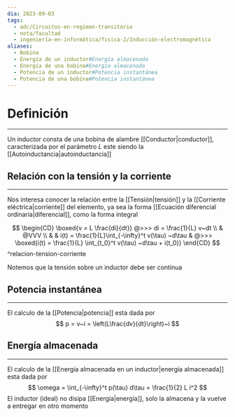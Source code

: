 ```yaml
---
dia: 2023-09-03
tags:
  - adc/Circuitos-en-regimen-transitorio
  - nota/facultad
  - ingeniería-en-informática/fisica-2/Inducción-electromagnética
aliases:
  - Bobina
  - Energía de un inductor#Energía almacenada
  - Energía de una bobina#Energía almacenada
  - Potencia de un inductor#Potencia instantánea
  - Potencia de una bobina#Potencia instantánea
---
```

# Definición
---
Un inductor consta de una bobina de alambre [[Conductor|conductor]], caracterizada por el parámetro $L$ este siendo la [[Autoinductancia|autoinductancia]]

## Relación con la tensión y la corriente
---
Nos interesa conocer la relación entre la [[Tensión|tensión]] y la [[Corriente eléctrica|corriente]] del elemento, ya sea la forma [[Ecuación diferencial ordinaria|diferencial]], como la forma integral 

$$ \begin{CD} 
	\boxed{v = L \frac{di}{dt}} @>>> di = \frac{1}{L} v~dt \\
	& @VVV \\
	& & i(t) = \frac{1}{L}\int_{-\infty}^t v(\tau) ~d\tau  & @>>> 
	\boxed{i(t) = \frac{1}{L} \int_{t_0}^t v(\tau) ~d\tau + i(t_0)}
\end{CD} $$
^relacion-tension-corriente

Notemos que la tensión sobre un inductor debe ser continua

## Potencia instantánea
---
El calculo de la [[Potencia|potencia]] esta dada por $$ p = v~i = \left(L\frac{dv}{dt}\right)~i $$

## Energía almacenada
---
El calculo de la [[Energía almacenada en un inductor|energía almacenada]] esta dada por $$ \omega = \int_{-\infty}^t p(\tau) d\tau = \frac{1}{2} L i^2 $$
El inductor (ideal) no disipa [[Energía|energía]], solo la almacena y la vuelve a entregar en otro momento

